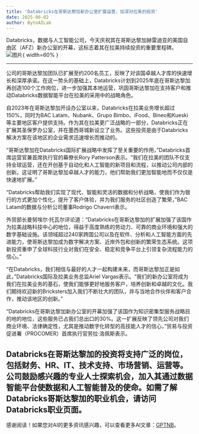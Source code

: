 ```yaml
---
title: 'Databricks在哥斯达黎加新办公室扩展运营，加深对拉美的投资'
date: 2025-06-02
author: ByteAILab
---
```


Databricks，数据与人工智能公司，今天庆祝其在哥斯达黎加赫雷迪亚的美国自由区（AFZ）新办公室的开幕，这标志着其在拉美持续投资的重要里程碑。![图片](https://ai-techpark.com/wp-content/uploads/Databricks-Grows.jpg){ width=60% }

---
公司的哥斯达黎加团队已扩展至约200名员工，反映了对该国卓越人才库的快速增长和深厚承诺。在这一势头的基础上，Databricks计划到2025年底在哥斯达黎加再创造100个工作岗位，进一步加强其本地运营，巩固哥斯达黎加在支持客户和推动Databricks数据智能平台在拉美的采用中的战略角色。

自2023年在哥斯达黎加开设办公室以来，Databricks在拉美业务增长超过150%，同时为BAC Latam、Nubank、Grupo Bimbo、iFood、Bineo和Kueski等主要地区客户提供支持。作为其在拉美更广泛战略的一部分，Databricks正在扩展其圣保罗办公室，并在墨西哥城新设立了业务。这些投资是由于Databricks解决方案在该地区的企业需求迅速增长而推动的。

“哥斯达黎加在Databricks国际扩展战略中发挥了至关重要的作用，”Databricks首席运营官兼首席执行官的幕僚长Rory Patterson表示。“我们在拉美的团队不仅支持全球运营，还在开创基于自动化和人工智能的新项目和流程，以推动公司内部的创新。这证明了哥斯达黎加卓越人才的能力，他们帮助我们更加智能地而不仅仅是快速地扩展。”

“Databricks帮助我们实现了现代、智能和灵活的数据和分析战略，使我们作为银行的方式更加个性化，提升了客户体验，并为我们服务的社区创造了繁荣，”BAC Latam的数据与分析公司董事Rodrigo Chaverri表示。

外贸部长曼努埃尔·托瓦尔评论道：“Databricks在哥斯达黎加的扩展加强了该国作为拉美战略科技中心的地位，得益于高度熟练的劳动力、可靠的商业环境和强大的数字基础设施。该领域超过240家跨国公司以及在软件、分析和人工智能方面的先进能力，使哥斯达黎加成为数字解决方案、近岸外包和创新的繁荣生态系统。这项新投资重申了全球科技行业对我们在安全、稳定和竞争平台上引领复杂流程能力的信心。”

“在Databricks，我们相信与最好的人才一起构建未来，而哥斯达黎加正是如此，”Databricks国际及拉美业务总监Ariel Vargas表示。“我们的新办公室将成为我们在拉美业务的基石，使我们能够更好地服务客户，培养创新和卓越的文化。我们期待欢迎新的Bricksters加入我们不断壮大的团队，并与当地合作伙伴和客户合作，推动该地区的创新。”

“Databricks在哥斯达黎加新办公室的开幕加强了该国作为知识密集型服务战略目的地的地位，这些服务已占我们总出口的30%。这一扩展反映了领先公司对我们商业环境、法律确定性，尤其是推动数字化转型的高技能人才的信心，”贸易与投资促进署（PROCOMER）首席执行官劳拉·洛佩斯表示。

Databricks在哥斯达黎加的投资将支持广泛的岗位，包括财务、HR、IT、技术支持、市场营销、运营等。公司鼓励感兴趣的专业人士探索机会，加入其通过数据智能平台使数据和人工智能普及的使命。如需了解Databricks哥斯达黎加的职业机会，请访问Databricks职业页面。
---
感谢阅读！如果您对AI的更多资讯感兴趣，可以查看更多AI文章：[GPTNB](https://gptnb.com)。